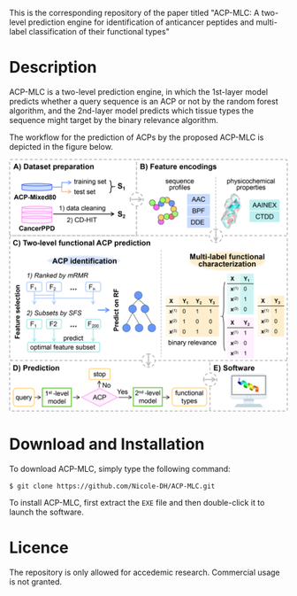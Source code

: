 This is the corresponding repository of the paper titled "ACP-MLC: A two-level prediction engine for identification of anticancer peptides and multi-label classification of their functional types"
# Description
ACP-MLC is a two-level prediction engine, in which the 1st-layer model predicts whether a query sequence is an ACP or not by the random forest algorithm, and the 2nd-layer model predicts which tissue types the sequence might target by the binary relevance algorithm.  
  
The workflow for the prediction of ACPs by the proposed ACP-MLC is depicted in the figure below.  
  
![Alt text](https://github.com/Nicole-DH/ACP-MLC/blob/main/img/workflow.png)
# Download and Installation
To download ACP-MLC, simply type the following command:  
```
$ git clone https://github.com/Nicole-DH/ACP-MLC.git
```  

To install ACP-MLC, first extract the `EXE` file and then double-click it to launch the software.
# Licence
The repository is only allowed for accedemic research. Commercial usage is not granted.
